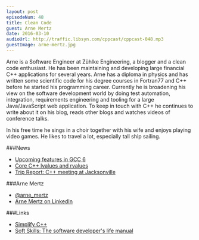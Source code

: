 ```yaml
---
layout: post
episodeNum: 48
title: Clean Code
guest: Arne Mertz
date: 2016-03-10
audioUrl: http://traffic.libsyn.com/cppcast/cppcast-048.mp3
guestImage: arne-mertz.jpg
---
```


Arne is a Software Engineer at Zühlke Engineering, a blogger and a clean code enthusiast.
He has been maintaining and developing large financial C++ applications for several years.
Arne has a diploma in physics and has written some scientific code for his degree courses in Fortran77 and C++ before he started his programming career.
Currently he is broadening his view on the software development world by doing test automation, integration, 
requirements engineering and tooling for a large Java/JavaScript web application. 
To keep in touch with C++ he continues to write about it on his blog, reads other blogs and watches videos of conference talks.

In his free time he sings in a choir together with his wife and enjoys playing video games. He likes to travel a lot, especially tall ship sailing.

###News

 - [Upcoming features in GCC 6](http://developerblog.redhat.com/2016/02/23/upcoming-features-in-gcc-6/)
 - [Core C++ lvalues and rvalues](https://www.justsoftwaresolutions.co.uk/cplusplus/core-c++-lvalues-and-rvalues.html)
 - [Trip Report: C++ meeting at Jacksonville](http://usingstdcpp.org/2016/03/05/trip-report-c-meeting-at-jacksonville/)
 
###Arne Mertz

 - [@arne_mertz](https://twitter.com/arne_mertz)
 - [Arne Mertz on LinkedIn](https://de.linkedin.com/in/arne-mertz-b87311b0/en)

###Links

 - [Simplify C++](http://arne-mertz.de/)
 - [Soft Skills: The software developer's life manual](http://amzn.to/1XgKQSB)
